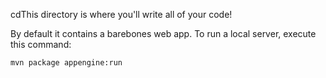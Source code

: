 cdThis directory is where you'll write all of your code!

By default it contains a barebones web app. To run a local server, execute this
command:

```bash
mvn package appengine:run
```